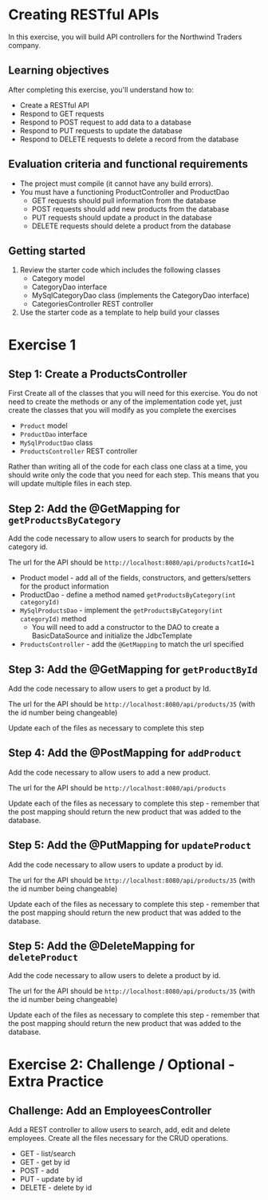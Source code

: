 # Creating RESTful APIs

In this exercise, you will build API controllers for the Northwind Traders company.

## Learning objectives

After completing this exercise, you'll understand how to:

* Create a RESTful API
* Respond to GET requests
* Respond to POST request to add data to a database
* Respond to PUT requests to update the database
* Respond to DELETE requests to delete a record from the database

## Evaluation criteria and functional requirements

* The project must compile (it cannot have any build errors).
* You must have a functioning ProductController and ProductDao
  * GET requests should pull information from the database
  * POST requests should add new products from the database
  * PUT requests should update a product in the database
  * DELETE requests should delete a product from the database

## Getting started

1. Review the starter code which includes the following classes
   * Category model
   * CategoryDao interface
   * MySqlCategoryDao class (implements the CategoryDao interface)
   * CategoriesController REST controller
2. Use the starter code as a template to help build your classes


# Exercise 1

## Step 1: Create a ProductsController

First Create all of the classes that you will need for this exercise. You do not need to 
create the methods or any of the implementation code yet, just create
the classes that you will modify as you complete the exercises

* `Product` model
* `ProductDao` interface
* `MySqlProductDao` class
* `ProductsController` REST controller

Rather than writing all of the code for each class one class at a time, you should
write only the code that you need for each step. This means that you
will update multiple files in each step.

## Step 2: Add the @GetMapping for `getProductsByCategory`

Add the code necessary to allow users to search for products by the category id.

The url for the API should be `http://localhost:8080/api/products?catId=1`

* Product model - add all of the fields, constructors, and getters/setters for the product information
* ProductDao - define a method named `getProductsByCategory(int categoryId)`
* `MySqlProductsDao` - implement the `getProductsByCategory(int categoryId)` method
  * You will need to add a constructor to the DAO to create a BasicDataSource and initialize the JdbcTemplate
* `ProductsController` - add the `@GetMapping` to match the url specified

## Step 3: Add the @GetMapping for `getProductById`

Add the code necessary to allow users to get a product by Id.

The url for the API should be `http://localhost:8080/api/products/35` (with the id number being changeable)

Update each of the files as necessary to complete this step

## Step 4: Add the @PostMapping for `addProduct`

Add the code necessary to allow users to add a new product.

The url for the API should be `http://localhost:8080/api/products` 

Update each of the files as necessary to complete this step - remember that 
the post mapping should return the new product that was added to the database.

## Step 5: Add the @PutMapping for `updateProduct`

Add the code necessary to allow users to update a product by id.

The url for the API should be `http://localhost:8080/api/products/35` (with the id number being changeable)

Update each of the files as necessary to complete this step - remember that
the post mapping should return the new product that was added to the database.

## Step 5: Add the @DeleteMapping for `deleteProduct`

Add the code necessary to allow users to delete a product by id.

The url for the API should be `http://localhost:8080/api/products/35` (with the id number being changeable)

Update each of the files as necessary to complete this step - remember that
the post mapping should return the new product that was added to the database.


# Exercise 2: Challenge / Optional - Extra Practice

## Challenge: Add an EmployeesController

Add a REST controller to allow users to search, add, edit and delete employees. Create all the files
necessary for the CRUD operations.

* GET - list/search
* GET - get by id
* POST - add
* PUT - update by id
* DELETE - delete by id





